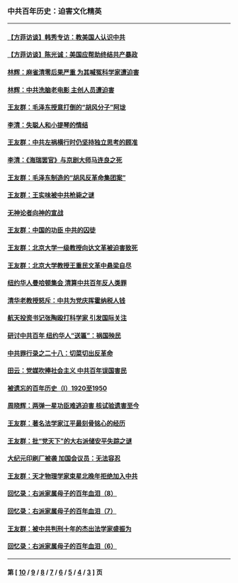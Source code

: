 ### 中共百年历史：迫害文化精英
---
#### [【方菲访谈】韩秀专访：教美国人认识中共](../../pages/nf1176111/n13821310.md?01190430) 
#### [【方菲访谈】陈光诚：美国应帮助终结共产暴政](../../pages/nf1176111/n13759521.md?01190430) 
#### [林辉：麻雀清零后果严重 为其喊冤科学家遭迫害](../../pages/nf1176111/n13746900.md?01190430) 
#### [林辉：中共洗脑老电影 主创人员遭迫害](../../pages/nf1176111/n13699437.md?01190430) 
#### [王友群：毛泽东授意打倒的“胡风分子”阿垅](../../pages/nf1176111/n13592541.md?01190430) 
#### [李清：失聪人和小提琴的情结](../../pages/nf1176111/n13459280.md?01190430) 
#### [王友群：中共左祸横行时仍坚持独立思考的顾准](../../pages/nf1176111/n13444722.md?01190430) 
#### [李清：《海瑞罢官》与京剧大师马连良之死](../../pages/nf1176111/n13412316.md?01190430) 
#### [王友群：毛泽东制造的“胡风反革命集团案”](../../pages/nf1176111/n13324909.md?01190430) 
#### [王友群：王实味被中共枪毙之谜](../../pages/nf1176111/n13307502.md?01190430) 
#### [无神论者向神的宣战](../../pages/nf1176111/n13281535.md?01190430) 
#### [王友群：中国的功臣 中共的囚徒](../../pages/nf1176111/n13291790.md?01190430) 
#### [王友群：北京大学一级教授向达文革被迫害致死](../../pages/nf1176111/n13150966.md?01190430) 
#### [王友群：北京大学教授王重民文革中悬梁自尽](../../pages/nf1176111/n13084645.md?01190430) 
#### [纽约华人曼哈顿集会 清算中共百年反人类罪](../../pages/nf1176111/n13084157.md?01190430) 
#### [清华老教授怒斥：中共为党庆挥霍纳税人钱](../../pages/nf1176111/n13071430.md?01190430) 
#### [航天投资书记张陶殴打科学家 引发国际关注](../../pages/nf1176111/n13069132.md?01190430) 
#### [研讨中共百年 纽约华人“送匾”：祸国殃民](../../pages/nf1176111/n13057367.md?01190430) 
#### [中共罪行录之二十八：切菜切出反革命](../../pages/nf1176111/n13030600.md?01190430) 
#### [田云：党媒吹捧社会主义 中共百年误国害民](../../pages/nf1176111/n13006682.md?01190430) 
#### [被遗忘的百年历史（I）1920至1950](../../pages/nf1176111/n12986411.md?01190430) 
#### [周晓辉：两弹一星功臣难逃迫害 核试验遗害至今](../../pages/nf1176111/n12974997.md?01190430) 
#### [王友群：著名法学家江平最刻骨铭心的经历](../../pages/nf1176111/n12970787.md?01190430) 
#### [王友群：批“党天下”的大右派储安平失踪之谜](../../pages/nf1176111/n12954229.md?01190430) 
#### [大纪元印刷厂被袭 加国会议员：无法容忍](../../pages/nf1176111/n12883028.md?01190430) 
#### [王友群：天才物理学家束星北晚年拒绝加入中共](../../pages/nf1176111/n12792913.md?01190430) 
#### [回忆录：右派家属母子的百年血泪（8）](../../pages/nf1176111/n12706196.md?01190430) 
#### [回忆录：右派家属母子的百年血泪（7）](../../pages/nf1176111/n12706191.md?01190430) 
#### [王友群：被中共判刑十年的杰出法学家盛振为](../../pages/nf1176111/n12706141.md?01190430) 
#### [回忆录：右派家属母子的百年血泪（6）](../../pages/nf1176111/n12698863.md?01190430) 

---
#### 第 [ [10](./10.md?01190430) / [9](./9.md?01190430) / [8](./8.md?01190430) / [7](./7.md?01190430) / [6](./6.md?01190430) / [5](./5.md?01190430) / [4](./4.md?01190430) / [3](./3.md?01190430) ] 页
